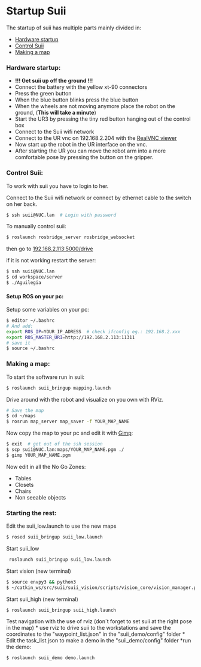 # Startup Suii

The startup of suii has multiple parts mainly divided in:

- [Hardware startup](#hardware-startup)
- [Control Suii](#control-suii)
- [Making a map](#making-a-map)

### Hardware startup:

* **!!! Get suii up off the ground !!!**
* Connect the battery with the yellow xt-90 connectors
* Press the green button
* When the blue button blinks press the blue button
* When the wheels are not moving anymore place the robot on the ground, (**This will take a minute**)
* Start the UR3 by pressing the tiny red button hanging out of the control box
* Connect to the Suii wifi network 
* Connect to the UR vnc on 192.168.2.204 with the [RealVNC viewer](https://www.realvnc.com/en/connect/download/vnc/)
* Now start up the robot in the UR interface on the vnc.
* After starting the UR you can move the robot arm into a more comfortable pose by pressing the button on the gripper.

### Control Suii:

To work with suii you have to login to her. 

Connect to the Suii wifi network or connect by ethernet cable to the switch on her back.

```bash
$ ssh suii@NUC.lan  # Login with password
```

To manually control suii:

```bash
$ roslaunch rosbridge_server rosbridge_websocket
```

then go to [192.168.2.113:5000/drive](192.168.2.113:5000/drive)

if it is not working restart the server:

```bash
$ ssh suii@NUC.lan
$ cd workspace/server
$ ./Aguilegia
```

#### Setup ROS on your pc:

Setup some variables on your pc:

```bash
$ editor ~/.bashrc
# And add:
export ROS_IP=YOUR_IP_ADRESS  # check ifconfig eg.: 192.168.2.xxx
export ROS_MASTER_URI=http://192.168.2.113:11311
# save it 
$ source ~/.bashrc
```



### Making a map:

To start the software run in suii:  

```bash
$ roslaunch suii_bringup mapping.launch
```

Drive around with the robot and visualize on you own with RViz.

```bash
# Save the map
$ cd ~/maps
$ rosrun map_server map_saver -f YOUR_MAP_NAME
```

Now copy the map to your pc and edit it with [Gimp](https://www.gimp.org/):

```bash
$ exit  # get out of the ssh session
$ scp suii@NUC.lan:maps/YOUR_MAP_NAME.pgm ./
$ gimp YOUR_MAP_NAME.pgm
```

Now edit in all the No Go Zones:

* Tables
* Closets 
* Chairs
* Non seeable objects

### Starting the rest:

Edit the suii_low.launch to use the new maps 

```bash
$ rosed suii_bringup suii_low.launch
```

 Start suii_low 

```bash
 roslaunch suii_bringup suii_low.launch
```

 Start vision (new terminal)  

```bash
$ source envpy3 && python3   
$ ~/catkin_ws/src/suii/suii_vision/scripts/vision_core/vision_manager.py
```

 Start suii_high (new terminal) 

```bash
$ roslaunch suii_bringup suii_high.launch
```

 Test navigation with the use of rviz (don`t forget to set suii at the right pose in the map) * use rviz to drive suii to the workstations and save the coordinates to the "waypoint_list.json" in the "suii_demo/config" folder * Edit the task_list.json to make a demo in the "suii_demo/config" folder *run the demo: 

```bash
$ roslaunch suii_demo demo.launch
```
